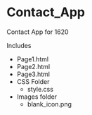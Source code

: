 # Contact_App
Contact App for 1620

Includes 
- Page1.html
- Page2.html
- Page3.html
- CSS Folder
  - style.css
- Images folder
  - blank_icon.png
